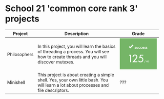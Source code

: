 # School 21 'common core rank 3' projects

|Project |Description|Grade|
|-|-|-|
|Philosophers|In this project, you will learn the basics of threading a process. You will see how to create threads and you will discover mutexes.|![grade](./grade125.png)
|Minishell|This project is about creating a simple shell. Yes, your own little bash. You will learn a lot about processes and file descriptors.|???